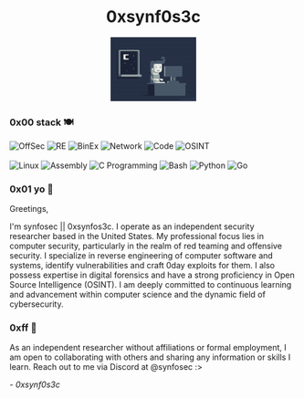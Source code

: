 <div align="center">
 <h1>0xsynf0s3c</h1>
 <img width=150 src=".github/images/programmer.gif" alt="programmer">
</div>

### 0x00 stack 🍽️

![OffSec](https://img.shields.io/badge/Offensive%20Security%20Researcher-ba0000?style=for-the-badge)
![RE](https://img.shields.io/badge/Reverse%20Engineer-006615?style=for-the-badge)
![BinEx](https://img.shields.io/badge/Exploit%20Developer-orange?style=for-the-badge)
![Network](https://img.shields.io/badge/Network%20Security-light_green?style=for-the-badge)
![Code](https://img.shields.io/badge/Programmer-000a55?style=for-the-badge)
![OSINT](https://img.shields.io/badge/Open%20Source%20Intelligence-690084?style=for-the-badge)
<br />
<br />
![Linux](https://img.shields.io/badge/POSIX%2FUNIX%2FLinux-000000?style=for-the-badge)
![Assembly](https://img.shields.io/badge/x86_x64%20Assembly-696400?style=for-the-badge)
![C Programming](https://img.shields.io/badge/C%2FC%2B%2B-0072a7?style=for-the-badge)
![Bash](https://img.shields.io/badge/Bash-444444?style=for-the-badge)
![Python](https://img.shields.io/badge/Python-0098df?style=for-the-badge&labelColor=0072a7)
![Go](https://img.shields.io/badge/Novice-grey?style=for-the-badge&label=Go&labelColor=00fff6)

### 0x01 yo 👋

Greetings,

I'm synfosec || 0xsynfos3c. I operate as an independent security researcher based in the United States. My professional focus lies in computer security, particularly in the realm of red teaming and offensive security. I specialize in reverse engineering of computer software and systems, identify vulnerabilities and craft 0day exploits for them. I also possess expertise in digital forensics and have a strong proficiency in Open Source Intelligence (OSINT). I am deeply committed to continuous learning and advancement within computer science and the dynamic field of cybersecurity.

### 0xff 🤝

As an independent researcher without affiliations or formal employment, I am open to collaborating with others and sharing any information or skills I learn. Reach out to me via Discord at @synfosec :>

*- 0xsynf0s3c*
